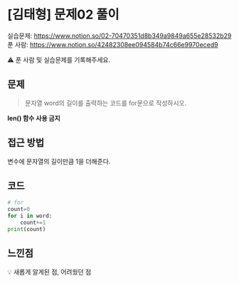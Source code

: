 # [김태형] 문제02 풀이

실습문제: https://www.notion.so/02-70470351d8b349a9849a655e28532b29
푼 사람: https://www.notion.so/42482308ee094584b74c66e9970eced9

<aside>
⚠️ 푼 사람 및 실습문제를 기록해주세요.

</aside>

## 문제

> 문자열 word의 길이를 출력하는 코드를 for문으로 작성하시오.

**len() 함수 사용 금지**
> 

## 접근 방법

변수에 문자열의 길이만큼 1을 더해준다.

## 코드

```python
# for
count=0
for i in word:
	count+=1
print(count)
```

## 느낀점

<aside>
💡 새롭게 알게된 점, 어려웠던 점

</aside>